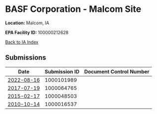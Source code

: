 # BASF Corporation - Malcom Site

**Location:** Malcom, IA

**EPA Facility ID:** 100000212628

[Back to IA Index](../../index.md)

## Submissions

| Date | Submission ID | Document Control Number |
|------|--------------|-------------------------|
| [2022-08-16](submissions/1000101989.md) | 1000101989 |  |
| [2017-07-19](submissions/1000064765.md) | 1000064765 |  |
| [2015-02-17](submissions/1000048503.md) | 1000048503 |  |
| [2010-10-14](submissions/1000016537.md) | 1000016537 |  |
